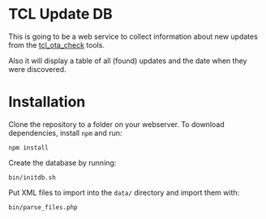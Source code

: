 TCL Update DB
=============

This is going to be a web service to collect information about new updates from the
[tcl_ota_check](https://github.com/mbirth/tcl_ota_check) tools.

Also it will display a table of all (found) updates and the date when they were discovered.


Installation
============

Clone the repository to a folder on your webserver. To download dependencies, install `npm` and
run:

```
npm install
```

Create the database by running:

```
bin/initdb.sh
```

Put XML files to import into the `data/` directory and import them with:

```
bin/parse_files.php
```
